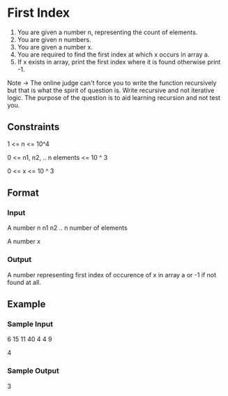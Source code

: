 # First Index

1. You are given a number n, representing the count of elements.
2. You are given n numbers.
3. You are given a number x. 
4. You are required to find the first index at which x occurs in array a.
5. If x exists in array, print the first index where it is found otherwise print -1.

Note -> The online judge can't force you to write the function recursively but that is what the spirit of question is. Write recursive and not iterative logic. The purpose of the question is to aid learning recursion and not test you.

## Constraints
1 <= n <= 10^4

0 <= n1, n2, .. n elements <= 10 ^ 3

0 <= x <= 10 ^ 3

## Format
### Input
A number n
n1
n2
.. n number of elements

A number x

### Output
A number representing first index of occurence of x in array a or -1 if not found at all.

## Example
### Sample Input
6
15
11
40
4
4
9

4

### Sample Output
3